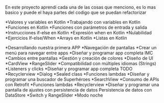 En este proyecto aprendi cada una de las cosas que menciono, es lo mas basico y puede el 
haya partes del codigo que se puedan refactorizar

*Valores y variables en Kotlin
*Trabajando con variables en Kotlin
*Funciones en Kotlin
*Funciones con parámetros de entrada y salida
*Instrucciones if-else en Kotlin
*Expresión when en Kotlin
*Nulabilidad
*Ejercicios If-else/When
*Arrays en Kotlin
*Listas en Kotlin

*Desarrollando nuestra primera APP
*Navegación de pantallas
*Crear un menú para navegar entre apps
*Diseñar y programar app completa IMC
*Cambios entre pantallas
*Gestión y creación de colores
*Diseño de UI
*CardView
*RangeSlider
*Compatibilidad con múltiples idiomas (Strings)
*Listeners y clicks
*Diseñar y programar app completa TODO
*Recyclerview
*Dialog
*Sealed class
*Funciones lambdas
*Diseñar y programar una buscador de Superhéroes
*SearchView
*Consumo de APIs con Retrofit
*Funciones lambdas
*Recyclerview
*Diseñar y programar una pantalla de ajustes con persistencia de datos
Persistencia de datos con DataStore
*Switch y RangeSlider
*Modo noche